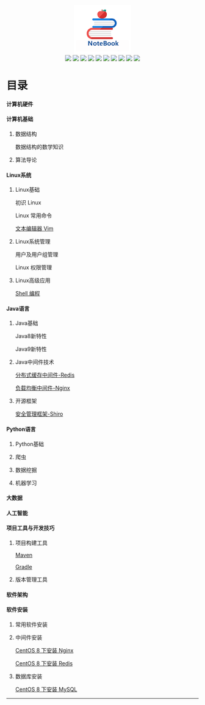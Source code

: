 <div align="center">
	<img src="Image/6874747073.png"/>
</div>
<div align="center">
  <a href="javascript:void(null)" onclick="return false;"><img src="https://img.shields.io/badge/计算机硬件-hardware-brightgreen?logo=Hexo&logoColor=white"></a>
  <a href="javascript:void(null)" onclick="return false;"><img src="https://img.shields.io/badge/计算机基础-computer basics-orange?logo=Cliqz&logoColor=white"></a>
  <a href="javascript:void(null)" onclick="return false;"><img src="https://img.shields.io/badge/Linux系统-linux-yellow?logo=Linux&logoColor=white"></a>
  <a href="javascript:void(null)" onclick="return false;"><img src="https://img.shields.io/badge/Java语言-java-blue?logo=Java"></a>
  <a href="javascript:void(null)" onclick="return false;"><img src="https://img.shields.io/badge/Python语言-python-red?logo=Python&logoColor=white"></a>
      <a href="javascript:void(null)" onclick="return false;"><img src="https://img.shields.io/badge/大数据-bigdata-cc9999?logo=Koding&logoColor=white"></a>
      <a href="javascript:void(null)" onclick="return false;"><img src="https://img.shields.io/badge/人工智能-artificial intelligence-99cccc?logo=Adobe Illustrator&logoColor=white"></a>
  <a href="javascript:void(null)" onclick="return false;"><img src="https://img.shields.io/badge/项目工具与开发技巧-development-green?logo=Steam&logoColor=white"></a>
  <a href="javascript:void(null)" onclick="return false;"><img src="https://img.shields.io/badge/系统架构-system structure-pink?logo=StackShare&logoColor=white"></a>
  <a href="javascript:void(null)" onclick="return false;"><img src="https://img.shields.io/badge/软件安装-installation-3ee0d7?logo=Indeed&logoColor=white"></a>
</div>


# 目录
#### 计算机硬件

#### 计算机基础

 1. 数据结构

    数据结构的数学知识

 2. 算法导论

#### Linux系统

 1. Linux基础

    初识 Linux

    Linux 常用命令

    [文本编辑器 Vim](Linux系统/Linux基础/文本编辑器Vim.md)

 2. Linux系统管理

    用户及用户组管理

    Linux 权限管理

3. Linux高级应用

   [Shell 编程](Linux系统/Linux高级应用/Shell编程.md)

#### Java语言

1. Java基础

   Java8新特性

   Java9新特性

2. Java中间件技术

   [分布式缓存中间件-Redis](Java语言/Java中间件技术/分布式缓存中间件-Redis.md)

   [负载均衡中间件-Nginx](Java语言/Java中间件技术/负载均衡中间件-Nginx.md)

3. 开源框架
   
    [安全管理框架-Shiro]()

#### Python语言

1. Python基础

2. 爬虫

3. 数据挖掘

4. 机器学习

#### 大数据

#### 人工智能

#### 项目工具与开发技巧

1. 项目构建工具

   [Maven]()

   [Gradle]()

2. 版本管理工具

#### 软件架构

#### 软件安装

1. 常用软件安装

2. 中间件安装

    [CentOS 8 下安装 Nginx](软件安装手册/中间件安装/CentOS8下安装Nginx.md)

    [CentOS 8 下安装 Redis](软件安装手册/中间件安装/CentOS8下安装Redis.md)

3. 数据库安装

   [CentOS 8 下安装 MySQL](软件安装手册/数据库安装/CentOS8下MySQL安装手册.md)



---

